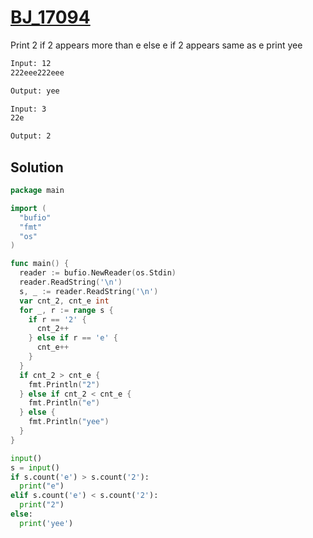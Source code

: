 # [BJ_17094](https://acmicpc.net/problem/17094)

Print 2 if 2 appears more than e else e
if 2 appears same as e print yee

```txt
Input: 12
222eee222eee

Output: yee

Input: 3
22e

Output: 2
```

## Solution

```go
package main

import (
  "bufio"
  "fmt"
  "os"
)

func main() {
  reader := bufio.NewReader(os.Stdin)
  reader.ReadString('\n')
  s, _ := reader.ReadString('\n')
  var cnt_2, cnt_e int
  for _, r := range s {
    if r == '2' {
      cnt_2++
    } else if r == 'e' {
      cnt_e++
    }
  }
  if cnt_2 > cnt_e {
    fmt.Println("2")
  } else if cnt_2 < cnt_e {
    fmt.Println("e")
  } else {
    fmt.Println("yee")
  }
}
```

```py
input()
s = input()
if s.count('e') > s.count('2'):
  print("e")
elif s.count('e') < s.count('2'):
  print("2")
else:
  print('yee')
```
